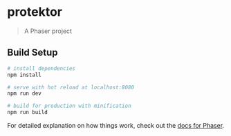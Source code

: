 # protektor

> A Phaser project

## Build Setup

``` bash
# install dependencies
npm install

# serve with hot reload at localhost:8080
npm run dev

# build for production with minification
npm run build
```

For detailed explanation on how things work, check out the [docs for Phaser](https://phaser.io/docs).

